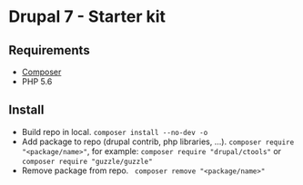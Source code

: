 # Drupal 7 - Starter kit

## Requirements
- [Composer](https://getcomposer.org/download/)
- PHP 5.6

## Install
- Build repo in local.
  `composer install --no-dev -o`
- Add package to repo (drupal contrib, php libraries, ...).
  `composer require "<package/name>"`, for example: `composer require "drupal/ctools"` or `composer require "guzzle/guzzle"`
- Remove package from repo.
  ` composer remove "<package/name>"`
